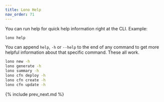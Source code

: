 ```yaml
---
title: Lono Help
nav_order: 71
---
```


You can run help for quick help information right at the CLI.  Example:

```sh
lono help
```

You can append `help`, `-h` or `--help` to the end of any command to get more helpful information about that specific command.  These all work.

```sh
lono new -h
lono generate -h
lono summary -h
lono cfn deploy -h
lono cfn create -h
lono cfn update -h
```

{% include prev_next.md %}
